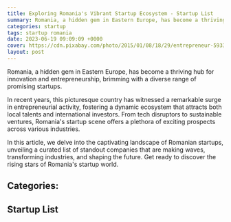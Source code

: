 ```yaml
---
title: Exploring Romania's Vibrant Startup Ecosystem - Startup List
summary: Romania, a hidden gem in Eastern Europe, has become a thriving hub for innovation and entrepreneurship.
categories: startup
tags: startup romania
date: 2023-06-19 09:09:09 +0000
cover: https://cdn.pixabay.com/photo/2015/01/08/18/29/entrepreneur-593361_960_720.jpg
layout: post
---
```


Romania, a hidden gem in Eastern Europe, has become a thriving hub for innovation and entrepreneurship, brimming with a diverse range of promising startups.

In recent years, this picturesque country has witnessed a remarkable surge in entrepreneurial activity, fostering a dynamic ecosystem that attracts both local talents and international investors. From tech disruptors to sustainable ventures, Romania's startup scene offers a plethora of exciting prospects across various industries.

In this article, we delve into the captivating landscape of Romanian startups, unveiling a curated list of standout companies that are making waves, transforming industries, and shaping the future. Get ready to discover the rising stars of Romania's startup world.

<h2>Categories:</h2>
<div id="categories"></div>

<h2>Startup List</h2>
<div id="startup-list"></div>

<script>
  const startupList = 
{
    "CRM": [
        {
            "name": "Tiny ERP",
            "url": "https://tinyerp.app",
            "description": "Intuitive and elegant CRM interface for small and medium businesses.",
            "category": "CRM"
        }
    ],
   
    "Health": [
        {
            "name": "Xtrainer",
            "url": "https://xtrainer.fit",
            "description": "Individuals can easily browse through profiles, compare services, and make informed decisions.",
            "category": "Health, Fitness"
        }
    ],
    "Transport": [
        {
            "name": "Manager Flota",
            "url": "https://managerflota.ro",
            "description": "Simplify your alternative transport fleet management. Manage weekly payments, drivers, cars and reports simply and quickly.",
            "category": "Transport"
        }
    ],
    "Tech": [
        {
            "name": "Dogo App",
            "url": "https://dogoapp.ro",
            "description": "Walk your dog, mobile app",
            "category": "Tech"
        },
        {
            "name": "Blume",
            "url": "https://blume.ro",
            "description": "We reduce accidents at pedestrian crossings",
            "category": "Tech"
        },
        {
            "name": "Bit Poke",
            "url": "https://bitpoke.io",
            "description": "We are making cloud-native technology accessible in the WordPress world. Everyone should have access to modern WebOps infrastructure.",
            "category": "Tech"
        },
        {
            "name": "Niftylearning",
            "url": "https://niftylearning.io",
            "description": "At Nifty, we believe tedious L&D admin work should be a thing of the past. That’s why we’re setting a new LMS standard – Nifty is user-friendly, intuitive, and it works for you, not against you. ",
            "category": "Tech"
        },
        {
            "name": "Agricloud",
            "url": "https://agricloud.ro",
            "description": "AgriCloud monitors crops, vineyards, orchards and animal farms using IoT technology.",
            "category": "Tech"
        },
        {
            "name": "Apiarybook",
            "url": "https://apiarybook.com",
            "description": "Our solutions have been developed to address the challenges of modern beekeeping and support communication across the board between beekeepers, beekeeping associations, farmers, universities, researchers and local authorities.",
            "category": "Tech"
        },
        {
            "name": "Cbnagro",
            "url": "https://cbnagro.tech",
            "description": "CBNagro.tech is a IoT product that mixes hardware with software in order to help silo and warehouses owners get more profitable, avoiding silage and quality loss of their products",
            "category": "Tech"
        },
        {
            "name": "httpsogorro",
            "url": "https://ogor.ro",
            "description": "OGOR is a monitoring tool that helps farmers control the status of their crop and understand the consequences of their agricultural practices, based on historical and up-to-date vegetation maps, processed from Copernicus satellite data.",
            "category": "Tech"
        },
        {
            "name": "httpsbonappeco",
            "url": "https://bonapp.eco",
            "description": "bonapp.eco helps businesses reduce food waste, by connecting users with local retailers, including grocery stores, restaurants, shops, gas stations, bakeries, coffee shops, hotels, etc. Through the app, users can purchase products approaching their expiration date, at a 40% to 80% discount.",
            "category": "Tech"
        },
        {
            "name": "httpsdahnappcom",
            "url": "https://dahnapp.com",
            "description": "Dahna is a diet application that helps you keep your heart healthy every day and reduces the risk of cardiovascular disease created with the expertise of cardiologists and advised by a nutritionist",
            "category": "Tech"
        },
        {
            "name": "httpsfimonro",
            "url": "https://fimon.ro",
            "description": "Fimon is a precision farming startup, which helps farmers with disease, pest and weather alerts on their mobile phones for an increased crop health",
            "category": "Tech"
        }
    ],
    "Life": [
        {
            "name": "httpsdogoappro",
            "url": "https://dogoapp.ro",
            "description": "Walk your dog, mobile app",
            "category": "Life"
        }
    ],
    "AI": [
        {
            "name": "httpscleanvoiceai",
            "url": "https://cleanvoice.ai",
            "description": "Cleanvoice is an artificial intelligence which removes filler sounds, stuttering and mouth sounds from your podcast or audio recording",
            "category": "AI"
        },
      
        {
            "name": "httpshyperhumancc",
            "url": "https://hyperhuman.cc",
            "description": "Automate the video production process with AI and deliver personalized, engaging content.",
            "category": "AI"
        },
        {
            "name": "httpssynaptiqio",
            "url": "https://synaptiq.io/",
            "description": "Our revolutionary software is a tool that separates cancerous tumours and organs at risk with the help of Artificial Intelligence.",
            "category": "AI"
        },
        {
            "name": "httpswwwaidehealth",
            "url": "https://www.aide.health/",
            "description": "Aide is a digital health platform that helps patients and their clinicians better understand and manage chronic disease.",
            "category": "AI"
        },
        {
            "name": "httpsrayscapeai",
            "url": "https://rayscape.ai/",
            "description": "We augment radiologists analyzing X-rays and CTs by tapping into 15,000,000 medical images of experience.",
            "category": "AI"
        },
        {
            "name": "httpsveridioncom",
            "url": "https://veridion.com/",
            "description": "Find any company by any criteria: products, materials, certifications and more.",
            "category": "AI"
        },
        {
            "name": "httpsglobalyloadeu",
            "url": "https://global.yload.eu/",
            "description": "All your work in one place: logistics, carriers, shippers, suppliers and customers",
            "category": "AI"
        }
    ],
    "Audio": [
        {
            "name": "Cleanvoice",
            "url": "https://cleanvoice.ai",
            "description": "Cleanvoice is an artificial intelligence which removes filler sounds, stuttering and mouth sounds from your podcast or audio recording",
            "category": "Audio, AI"
        }
    ],
    "Business": [
        {
            "name": "iflows",
            "url": "https://iflows.com",
            "description": "Discover the platform that will help your business on all levels: organization, production, sales, marketing and finance. Organize your employees better and forget about financial losses caused by lost time or random processes.",
            "category": "Business"
        },
        {
            "name": "httpswwwfieldosco",
            "url": "https://www.fieldos.co/",
            "description": "FieldOS is an intuitive, one stop shop Asset Operations Management solution that embeds all the flows your Maintenance & Reliability teams need: job management, real time communication and many more.",
            "category": "Business"
        },
        {
            "name": "httpsprofluocomhome",
            "url": "https://profluo.com/home",
            "description": "Read and post invoices in great detail, using Artificial Intelligence.",
            "category": "Business"
        },
        {
            "name": "httpsveridioncom",
            "url": "https://veridion.com/",
            "description": "Find any company by any criteria: products, materials, certifications and more.",
            "category": "Business"
        }
    ],
    "E-learning": [
        {
            "name": "Tootor",
            "url": "https://tootor.ro",
            "description": "The first platform in Romania where you can do meditations and courses online, quickly, simply and efficiently.",
            "category": "E-learning"
        }
    ],
    "Ecommerce": [
        {
            "name": "Aqurate",
            "url": "https://aqurate.ai",
            "description": "AI-driven personalization tools to boost your eCommerce shop. Connect your shop with Aqurate and get the most out of each website visitor. Boost your conversions, AOV, and customer retention through personalized product recommendations and behavioral segmentation.",
            "category": "Ecommerce, AI"
        },
        {
            "name": "Blugento",
            "url": "https://blugento.ro",
            "description": "Build your online store with Blugento, simple and fast.",
            "category": "Ecommerce"
        },
        {
            "name": "httpseasysalescom",
            "url": "https://easy-sales.com",
            "description": "Stay ahead of competition with our automated selling solution",
            "category": "Ecommerce"
        },
        {
            "name": "httpsflaminjoycom",
            "url": "https://flaminjoy.com",
            "description": "Shorten the path from SKU discovery to buy UGC platform that provides proven growth in CTR & sales",
            "category": "Ecommerce"
        }
    ],
    "Payments": [
        {
            "name": "httpsthinkoutio",
            "url": "https://thinkout.io",
            "description": "ThinkOut is the solution that helps entrepreneurs analyze and forecast receipts and payments based on bank history.",
            "category": "Payments"
        }
    ],
    "Finance": [
        {
            "name": "httpsthinkoutio",
            "url": "https://thinkout.io",
            "description": "ThinkOut is the solution that helps entrepreneurs analyze and forecast receipts and payments based on bank history.",
            "category": "Finance"
        },
        {
            "name": "httpskidsfinancesolutionscom",
            "url": "https://kidsfinancesolutions.com",
            "description": "The fully interactive app that teaches your kids finance.",
            "category": "Finance"
        }
    ],
    "Cloud": [
        {
            "name": "httpsniftylearningio",
            "url": "https://niftylearning.io",
            "description": "At Nifty, we believe tedious L&D admin work should be a thing of the past. That’s why we’re setting a new LMS standard – Nifty is user-friendly, intuitive, and it works for you, not against you. ",
            "category": "Cloud"
        }
    ],
    "Security": [
        {
            "name": "httpssyphereu",
            "url": "https://sypher.eu",
            "description": "Information Security & Privacy Management Integrated Software",
            "category": "Security"
        }
    ],
    "Privacy": [
        {
            "name": "httpssyphereu",
            "url": "https://sypher.eu",
            "description": "Information Security & Privacy Management Integrated Software",
            "category": "Privacy"
        }
    ],
    "Video": [
        {
            "name": "httpshyperhumancc",
            "url": "https://hyperhuman.cc",
            "description": "Automate the video production process with AI and deliver personalized, engaging content.",
            "category": "Video"
        }
    ],
    "Green": [
        {
            "name": "httpsecotreero",
            "url": "https://ecotree.ro",
            "description": "Prima platformă digitală de management al deșeurilor din România",
            "category": "Green"
        }
    ],
    "Travel": [
        {
            "name": "httpsquestoappcom",
            "url": "https://questoapp.com",
            "description": "Questo is a platform for real-world city exploration games written and designed by professional content creators, companies and amateur storytellers around the world.",
            "category": "Travel"
        },
        {
            "name": "httpstravlocalscom",
            "url": "https://travlocals.com/",
            "description": "Choose the most spectacular accommodations in Romania",
            "category": "Travel"
        }
    ],
    "Booking": [
        {
            "name": "httpsliteappco",
            "url": "https://liteapp.co",
            "description": "Booking services",
            "category": "Booking"
        }
    ],
    "Sport": [
        {
            "name": "httpsexpertsportclub",
            "url": "https://expertsport.club",
            "description": "Sports club management platform",
            "category": "Sport"
        },
        {
            "name": "httpsjoggaapp",
            "url": "https://jogga.app",
            "description": "Our goal is to bring players together to create unique experiences and new friends",
            "category": "Sport"
        }
    ],
    "Auto": [
        {
            "name": "httpsdrivegradeeu",
            "url": "https://drivegrade.eu",
            "description": "Evaluate the drivers behaviour.",
            "category": "Auto"
        }
    ],
    "Kids": [
        {
            "name": "httpskidsfinancesolutionscom",
            "url": "https://kidsfinancesolutions.com",
            "description": "The fully interactive app that teaches your kids finance.",
            "category": "Kids"
        }
    ],
    "Agro": [
        {
            "name": "httpsagricloudro",
            "url": "https://agricloud.ro",
            "description": "AgriCloud monitors crops, vineyards, orchards and animal farms using IoT technology.",
            "category": "Agro"
        },
        {
            "name": "httpsapiarybookcom",
            "url": "https://apiarybook.com",
            "description": "Our solutions have been developed to address the challenges of modern beekeeping and support communication across the board between beekeepers, beekeeping associations, farmers, universities, researchers and local authorities.",
            "category": "Agro"
        },
        {
            "name": "httpscbnagrotech",
            "url": "https://cbnagro.tech",
            "description": "CBNagro.tech is a IoT product that mixes hardware with software in order to help silo and warehouses owners get more profitable, avoiding silage and quality loss of their products",
            "category": "Agro"
        },
        {
            "name": "httpsogorro",
            "url": "https://ogor.ro",
            "description": "OGOR is a monitoring tool that helps farmers control the status of their crop and understand the consequences of their agricultural practices, based on historical and up-to-date vegetation maps, processed from Copernicus satellite data.",
            "category": "Agro"
        },
        {
            "name": "httpsbonappeco",
            "url": "https://bonapp.eco",
            "description": "bonapp.eco helps businesses reduce food waste, by connecting users with local retailers, including grocery stores, restaurants, shops, gas stations, bakeries, coffee shops, hotels, etc. Through the app, users can purchase products approaching their expiration date, at a 40% to 80% discount.",
            "category": "Agro"
        },
        {
            "name": "httpsdahnappcom",
            "url": "https://dahnapp.com",
            "description": "Dahna is a diet application that helps you keep your heart healthy every day and reduces the risk of cardiovascular disease created with the expertise of cardiologists and advised by a nutritionist",
            "category": "Agro"
        },
        {
            "name": "httpsfimonro",
            "url": "https://fimon.ro",
            "description": "Fimon is a precision farming startup, which helps farmers with disease, pest and weather alerts on their mobile phones for an increased crop health",
            "category": "Agro"
        }
    ],
    "Documents": [
        {
            "name": "httpsprofluocomhome",
            "url": "https://profluo.com/home",
            "description": "Read and post invoices in great detail, using Artificial Intelligence.",
            "category": "Documents"
        }
    ],
    "Automotive": [
        {
            "name": "httpsoxidosio",
            "url": "https://oxidos.io/",
            "description": "Welcome to OxidOS Automotive. Rust-based secure ecosystem for safety critical automotive ECUs.",
            "category": "Automotive"
        }
    ],
    "E-health": [
        {
            "name": "httpssynaptiqio",
            "url": "https://synaptiq.io/",
            "description": "Our revolutionary software is a tool that separates cancerous tumours and organs at risk with the help of Artificial Intelligence.",
            "category": "E-health"
        },
        {
            "name": "httpswwwaidehealth",
            "url": "https://www.aide.health/",
            "description": "Aide is a digital health platform that helps patients and their clinicians better understand and manage chronic disease.",
            "category": "E-health"
        },
        {
            "name": "httpsrayscapeai",
            "url": "https://rayscape.ai/",
            "description": "We augment radiologists analyzing X-rays and CTs by tapping into 15,000,000 medical images of experience.",
            "category": "E-health"
        }
    ],
    "Logistics": [
        {
            "name": "httpsglobalyloadeu",
            "url": "https://global.yload.eu/",
            "description": "All your work in one place: logistics, carriers, shippers, suppliers and customers",
            "category": "Logistics"
        },
        {
            "name": "httpscargobuddyro",
            "url": "https://cargobuddy.ro/",
            "description": "Optimize your cost, save time and send a cargo anywhere and anytime. Our mission is to get every cargo to its destination.",
            "category": "Logistics"
        },
          {
            "name": "httpscargoplanningcom",
            "url": "https://cargoplanning.com/",
            "description": "CargoPlanning - A platform dedicated to production companies for transport process management",
            "category": "Logisitics"
        }
    ],
    "Management": [
        {
            "name": "httpscargoplanningcom",
            "url": "https://cargoplanning.com/",
            "description": "CargoPlanning - A platform dedicated to production companies for transport process management",
            "category": "Management"
        }
    ]
}

  // loop over startupList object and add them to the div element with startup-list id
  Object.keys(startupList).forEach((key) => {
    document.getElementById("categories").innerHTML += `
            <div class="category" style="display: inline-block;">
                <a href="#${key}">${key}</a> |
            </div>
        `;

    document.getElementById("startup-list").innerHTML += `
            <div id="${key}">
                <h3>${key}</h3>
                <ul>
                    ${startupList[key]
                      .map(
                        (startup) => `
                            <li>
                              <a href="${startup.url}" target="_blank">${startup.name}</a>
                              <p>${startup.description}</p>
                              <p> Category: ${startup.category}</p>
                            </li>
                        `
                      )
                      .join("")}
                </ul>
            </div>

            <br />
            <br />
            <br />
            <br />
            <br />
            <br />
            <br />
            <br />
            <br />
            <br />
            <br />
            <br />
            <br />
            
        `;
  });
</script>
